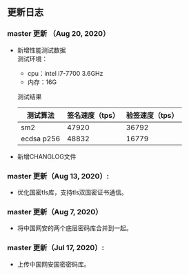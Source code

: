 ## 更新日志


### master 更新 （Aug 20, 2020）
- 新增性能测试数据<br>
    测试环境：
    - cpu：intel i7-7700 3.6GHz
    - 内存：16G<br>
    
   测试结果<br>
   
   | 测试算法 | 签名速度（tps） | 验签速度（tps） |
   | --- | --- | --- |
   | sm2 | 47920 | 36792 |
   | ecdsa p256 | 48832 | 16779 |

    
- 新增CHANGLOG文件


### master 更新（Aug 13, 2020）:
- 优化国密tls库，支持tls双国密证书通信。

### master 更新（Aug 7, 2020）
- 将中国网安的两个底层密码库合并到一起。

### master 更新（Jul 17, 2020）:
- 上传中国网安国密密码库。





